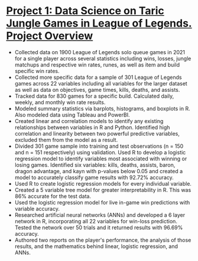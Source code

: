 # [Project 1: Data Science on Taric Jungle Games in League of Legends. Project Overview](https://github.com/jbooth23/Taric-Jungle-General-Data/blob/main/Taric%20Games)

* Collected data on 1900 League of Legends solo queue games in 2021 for a single player across several statistics including wins, losses, jungle matchups and respective win rates, runes, as well as item and build specific win rates. 
* Collected more specific data for a sample of 301 League of Legends games across 22 variables including all variables for the larger dataset as well as data on objectives, game times, kills, deaths, and assists.
* Tracked data for 830 games for a specific build. Calculated daily, weekly, and monthly win rate results.
* Modeled summary statistics via barplots, histograms, and boxplots in R. Also modeled data using Tableau and PowerBI.
* Created linear and correlation models to identify any existing relationships between variables in R and Python. Identified high correlation and linearity between two powerful predictive variables, excluded them from the model as a result.
* Divided 301 game sample into training and test observations (n = 150 and n = 151 respectively) using validation. Used R to develop a logistic regression model to identify variables most associated with winning or losing games. Identified six variables: kills, deaths, assists, baron, dragon advantage, and kayn with p-values below 0.05 and created a model to accurately classify game results with 92.72% accuracy.
* Used R to create logistic regression models for every individual variable.
* Created a 5 variable tree model for greater interpretability in R. This was 86% accurate for the test data.
* Used the logistic regression model for live in-game win predictions with variable accuracy.
* Researched artificial neural networks (ANNs) and developed a 6 layer network in R, incorporating all 22 variables for win-loss prediction. Tested the network over 50 trials and it returned results with 96.69% accuracy.
* Authored two reports on the player's performance, the analysis of those results, and the mathematics behind linear, logistic regression, and ANNs.



